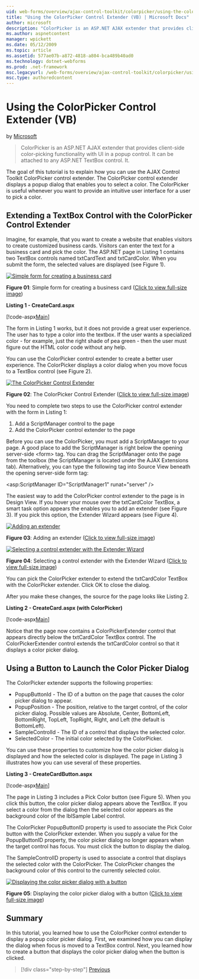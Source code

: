 ```yaml
---
uid: web-forms/overview/ajax-control-toolkit/colorpicker/using-the-colorpicker-control-extender-vb
title: "Using the ColorPicker Control Extender (VB) | Microsoft Docs"
author: microsoft
description: "ColorPicker is an ASP.NET AJAX extender that provides client-side color-picking functionality with UI in a popup control. It can be attached to any ASP.NET..."
ms.author: aspnetcontent
manager: wpickett
ms.date: 05/12/2009
ms.topic: article
ms.assetid: 577ae07b-a872-4818-a804-bca489b40ad0
ms.technology: dotnet-webforms
ms.prod: .net-framework
msc.legacyurl: /web-forms/overview/ajax-control-toolkit/colorpicker/using-the-colorpicker-control-extender-vb
msc.type: authoredcontent
---
```

Using the ColorPicker Control Extender (VB)
====================
by [Microsoft](https://github.com/microsoft)

> ColorPicker is an ASP.NET AJAX extender that provides client-side color-picking functionality with UI in a popup control. It can be attached to any ASP.NET TextBox control. It.


The goal of this tutorial is to explain how you can use the AJAX Control Toolkit ColorPicker control extender. The ColorPicker control extender displays a popup dialog that enables you to select a color. The ColorPicker is useful whenever you want to provide an intuitive user interface for a user to pick a color.

## Extending a TextBox Control with the ColorPicker Control Extender

Imagine, for example, that you want to create a website that enables visitors to create customized business cards. Visitors can enter the text for a business card and pick the color. The ASP.NET page in Listing 1 contains two TextBox controls named txtCardText and txtCardColor. When you submit the form, the selected values are displayed (see Figure 1).


[![Simple form for creating a business card](using-the-colorpicker-control-extender-vb/_static/image1.jpg)](using-the-colorpicker-control-extender-vb/_static/image1.png)

**Figure 01**: Simple form for creating a business card ([Click to view full-size image](using-the-colorpicker-control-extender-vb/_static/image2.png))


**Listing 1 - CreateCard.aspx**

[!code-aspx[Main](using-the-colorpicker-control-extender-vb/samples/sample1.aspx)]

The form in Listing 1 works, but it does not provide a great user experience. The user has to type a color into the textbox. If the user wants a specialized color - for example, just the right shade of pea green - then the user must figure out the HTML color code without any help.

You can use the ColorPicker control extender to create a better user experience. The ColorPicker displays a color dialog when you move focus to a TextBox control (see Figure 2).


[![The ColorPicker Control Extender](using-the-colorpicker-control-extender-vb/_static/image2.jpg)](using-the-colorpicker-control-extender-vb/_static/image3.png)

**Figure 02**: The ColorPicker Control Extender ([Click to view full-size image](using-the-colorpicker-control-extender-vb/_static/image4.png))


You need to complete two steps to use the ColorPicker control extender with the form in Listing 1:

1. Add a ScriptManager control to the page
2. Add the ColorPicker control extender to the page

Before you can use the ColorPicker, you must add a ScriptManager to your page. A good place to add the ScriptManager is right below the opening server-side &lt;form&gt; tag. You can drag the ScriptManager onto the page from the toolbox (the ScriptManager is located under the AJAX Extensions tab). Alternatively, you can type the following tag into Source View beneath the opening server-side form tag:

&lt;asp:ScriptManager ID="ScriptManager1" runat="server" /&gt;

The easiest way to add the ColorPicker control extender to the page is in Design View. If you hover your mouse over the txtCardColor TextBox, a smart task option appears the enables you to add an extender (see Figure 3). If you pick this option, the Extender Wizard appears (see Figure 4).


[![Adding an extender](using-the-colorpicker-control-extender-vb/_static/image3.jpg)](using-the-colorpicker-control-extender-vb/_static/image5.png)

**Figure 03**: Adding an extender ([Click to view full-size image](using-the-colorpicker-control-extender-vb/_static/image6.png))


[![Selecting a control extender with the Extender Wizard](using-the-colorpicker-control-extender-vb/_static/image4.jpg)](using-the-colorpicker-control-extender-vb/_static/image7.png)

**Figure 04**: Selecting a control extender with the Extender Wizard ([Click to view full-size image](using-the-colorpicker-control-extender-vb/_static/image8.png))


You can pick the ColorPicker extender to extend the txtCardColor TextBox with the ColorPicker extender. Click OK to close the dialog.

After you make these changes, the source for the page looks like Listing 2.

**Listing 2 - CreateCard.aspx (with ColorPicker)**

[!code-aspx[Main](using-the-colorpicker-control-extender-vb/samples/sample2.aspx)]

Notice that the page now contains a ColorPickerExtender control that appears directly below the txtCardColor TextBox control. The ColorPickerExtender control extends the txtCardColor control so that it displays a color picker dialog.

## Using a Button to Launch the Color Picker Dialog

The ColorPicker extender supports the following properties:

- PopupButtonId - The ID of a button on the page that causes the color picker dialog to appear.
- PopupPosition - The position, relative to the target control, of the color picker dialog. Possible values are Absolute, Center, BottomLeft, BottomRight, TopLeft, TopRight, Right, and Left (the default is BottomLeft).
- SampleControlId - The ID of a control that displays the selected color.
- SelectedColor - The initial color selected by the ColorPicker.

You can use these properties to customize how the color picker dialog is displayed and how the selected color is displayed. The page in Listing 3 illustrates how you can use several of these properties.

**Listing 3 - CreateCardButton.aspx**

[!code-aspx[Main](using-the-colorpicker-control-extender-vb/samples/sample3.aspx)]

The page in Listing 3 includes a Pick Color button (see Figure 5). When you click this button, the color picker dialog appears above the TextBox. If you select a color from the dialog then the selected color appears as the background color of the lblSample Label control.

The ColorPicker PopupButtonID property is used to associate the Pick Color button with the ColorPicker extender. When you supply a value for the PopupButtonID property, the color picker dialog no longer appears when the target control has focus. You must click the button to display the dialog.

The SampleControlID property is used to associate a control that displays the selected color with the ColorPicker. The ColorPicker changes the background color of this control to the currently selected color.


[![Displaying the color picker dialog with a button](using-the-colorpicker-control-extender-vb/_static/image5.jpg)](using-the-colorpicker-control-extender-vb/_static/image9.png)

**Figure 05**: Displaying the color picker dialog with a button ([Click to view full-size image](using-the-colorpicker-control-extender-vb/_static/image10.png))


## Summary

In this tutorial, you learned how to use the ColorPicker control extender to display a popup color picker dialog. First, we examined how you can display the dialog when focus is moved to a TextBox control. Next, you learned how to create a button that displays the color picker dialog when the button is clicked.

>[!div class="step-by-step"]
[Previous](using-the-colorpicker-control-extender-cs.md)
